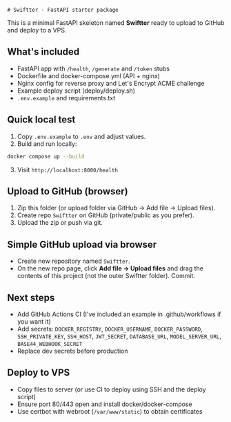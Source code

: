     # Swiftter - FastAPI starter package

This is a minimal FastAPI skeleton named **Swiftter** ready to upload to GitHub and deploy to a VPS.

## What's included
- FastAPI app with `/health`, `/generate` and `/token` stubs
- Dockerfile and docker-compose.yml (API + nginx)
- Nginx config for reverse proxy and Let's Encrypt ACME challenge
- Example deploy script (deploy/deploy.sh)
- `.env.example` and requirements.txt

## Quick local test
1. Copy `.env.example` to `.env` and adjust values.
2. Build and run locally:

```bash
docker compose up --build
```

3. Visit `http://localhost:8000/health`

## Upload to GitHub (browser)
1. Zip this folder (or upload folder via GitHub -> Add file -> Upload files).
2. Create repo `Swiftter` on GitHub (private/public as you prefer).
3. Upload the zip or push via git.

## Simple GitHub upload via browser
- Create new repository named `Swiftter`.
- On the new repo page, click **Add file → Upload files** and drag the contents of this project (not the outer Swiftter folder). Commit.

## Next steps
- Add GitHub Actions CI (I've included an example in .github/workflows if you want it)
- Add secrets: `DOCKER_REGISTRY`, `DOCKER_USERNAME`, `DOCKER_PASSWORD`, `SSH_PRIVATE_KEY`, `SSH_HOST`, `JWT_SECRET`, `DATABASE_URL`, `MODEL_SERVER_URL`, `BASE44_WEBHOOK_SECRET`
- Replace dev secrets before production

## Deploy to VPS
- Copy files to server (or use CI to deploy using SSH and the deploy script)
- Ensure port 80/443 open and install docker/docker-compose
- Use certbot with webroot (`/var/www/static`) to obtain certificates

